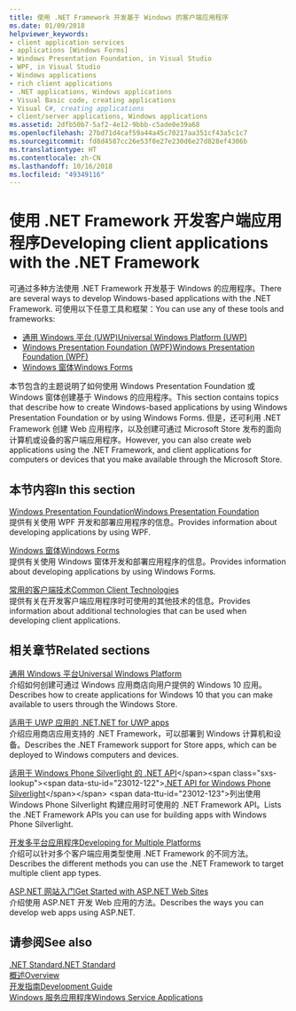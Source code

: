 ```yaml
---
title: 使用 .NET Framework 开发基于 Windows 的客户端应用程序
ms.date: 01/09/2018
helpviewer_keywords:
- client application services
- applications [Windows Forms]
- Windows Presentation Foundation, in Visual Studio
- WPF, in Visual Studio
- Windows applications
- rich client applications
- .NET applications, Windows applications
- Visual Basic code, creating applications
- Visual C#, creating applications
- client/server applications, Windows applications
ms.assetid: 2dfb50b7-5af2-4e12-9bbb-c5ade0e39a68
ms.openlocfilehash: 27bd71d4caf59a44a45c70217aa351cf43a5c1c7
ms.sourcegitcommit: fd8d4587cc26e53f0e27e230d6e27d828ef4306b
ms.translationtype: HT
ms.contentlocale: zh-CN
ms.lasthandoff: 10/16/2018
ms.locfileid: "49349116"
---
```

# <a name="developing-client-applications-with-the-net-framework"></a><span data-ttu-id="23012-102">使用 .NET Framework 开发客户端应用程序</span><span class="sxs-lookup"><span data-stu-id="23012-102">Developing client applications with the .NET Framework</span></span>

<span data-ttu-id="23012-103">可通过多种方法使用 .NET Framework 开发基于 Windows 的应用程序。</span><span class="sxs-lookup"><span data-stu-id="23012-103">There are several ways to develop Windows-based applications with the .NET Framework.</span></span> <span data-ttu-id="23012-104">可使用以下任意工具和框架：</span><span class="sxs-lookup"><span data-stu-id="23012-104">You can use any of these tools and frameworks:</span></span> 

* [<span data-ttu-id="23012-105">通用 Windows 平台 (UWP)</span><span class="sxs-lookup"><span data-stu-id="23012-105">Universal Windows Platform (UWP)</span></span>](https://developer.microsoft.com/windows/apps)
* [<span data-ttu-id="23012-106">Windows Presentation Foundation (WPF)</span><span class="sxs-lookup"><span data-stu-id="23012-106">Windows Presentation Foundation (WPF)</span></span>](../../docs/framework/wpf/index.md)
* [<span data-ttu-id="23012-107">Windows 窗体</span><span class="sxs-lookup"><span data-stu-id="23012-107">Windows Forms</span></span>](../../docs/framework/winforms/index.md)

<span data-ttu-id="23012-108">本节包含的主题说明了如何使用 Windows Presentation Foundation 或 Windows 窗体创建基于 Windows 的应用程序。</span><span class="sxs-lookup"><span data-stu-id="23012-108">This section contains topics that describe how to create Windows-based applications by using Windows Presentation Foundation or by using Windows Forms.</span></span> <span data-ttu-id="23012-109">但是，还可利用 .NET Framework 创建 Web 应用程序，以及创建可通过 Microsoft Store 发布的面向计算机或设备的客户端应用程序。</span><span class="sxs-lookup"><span data-stu-id="23012-109">However, you can also create web applications using the .NET Framework, and client applications for computers or devices that you make available through the Microsoft Store.</span></span>
 
## <a name="in-this-section"></a><span data-ttu-id="23012-110">本节内容</span><span class="sxs-lookup"><span data-stu-id="23012-110">In this section</span></span>

[<span data-ttu-id="23012-111">Windows Presentation Foundation</span><span class="sxs-lookup"><span data-stu-id="23012-111">Windows Presentation Foundation</span></span>](../../docs/framework/wpf/index.md)  
<span data-ttu-id="23012-112">提供有关使用 WPF 开发和部署应用程序的信息。</span><span class="sxs-lookup"><span data-stu-id="23012-112">Provides information about developing applications by using WPF.</span></span>

[<span data-ttu-id="23012-113">Windows 窗体</span><span class="sxs-lookup"><span data-stu-id="23012-113">Windows Forms</span></span>](../../docs/framework/winforms/index.md)  
<span data-ttu-id="23012-114">提供有关使用 Windows 窗体开发和部署应用程序的信息。</span><span class="sxs-lookup"><span data-stu-id="23012-114">Provides information about developing applications by using Windows Forms.</span></span>

[<span data-ttu-id="23012-115">常用的客户端技术</span><span class="sxs-lookup"><span data-stu-id="23012-115">Common Client Technologies</span></span>](../../docs/framework/common-client-technologies/index.md)  
<span data-ttu-id="23012-116">提供有关在开发客户端应用程序时可使用的其他技术的信息。</span><span class="sxs-lookup"><span data-stu-id="23012-116">Provides information about additional technologies that can be used when developing client applications.</span></span>

## <a name="related-sections"></a><span data-ttu-id="23012-117">相关章节</span><span class="sxs-lookup"><span data-stu-id="23012-117">Related sections</span></span>

[<span data-ttu-id="23012-118">通用 Windows 平台</span><span class="sxs-lookup"><span data-stu-id="23012-118">Universal Windows Platform</span></span>](https://developer.microsoft.com/windows/apps)  
<span data-ttu-id="23012-119">介绍如何创建可通过 Windows 应用商店向用户提供的 Windows 10 应用。</span><span class="sxs-lookup"><span data-stu-id="23012-119">Describes how to create applications for Windows 10 that you can make available to users through the Windows Store.</span></span>

[<span data-ttu-id="23012-120">适用于 UWP 应用的 .NET</span><span class="sxs-lookup"><span data-stu-id="23012-120">.NET for UWP apps</span></span>](https://msdn.microsoft.com/library/windows/apps/mt185501.aspx)  
<span data-ttu-id="23012-121">介绍应用商店应用支持的 .NET Framework，可以部署到 Windows 计算机和设备。</span><span class="sxs-lookup"><span data-stu-id="23012-121">Describes the .NET Framework support for Store apps, which can be deployed to Windows computers and devices.</span></span>

<span data-ttu-id="23012-122">[适用于 Windows Phone Silverlight 的 .NET API](https://docs.microsoft.com/previous-versions/windows/apps/jj207211\(v=vs.105\))</span><span class="sxs-lookup"><span data-stu-id="23012-122">[.NET API for Windows Phone Silverlight](https://docs.microsoft.com/previous-versions/windows/apps/jj207211\(v=vs.105\))</span></span>  
<span data-ttu-id="23012-123">列出使用 Windows Phone Silverlight 构建应用时可使用的 .NET Framework API。</span><span class="sxs-lookup"><span data-stu-id="23012-123">Lists the .NET Framework APIs you can use for building apps with Windows Phone Silverlight.</span></span>
  
[<span data-ttu-id="23012-124">开发多平台应用程序</span><span class="sxs-lookup"><span data-stu-id="23012-124">Developing for Multiple Platforms</span></span>](../../docs/standard/cross-platform/index.md)  
<span data-ttu-id="23012-125">介绍可以针对多个客户端应用类型使用 .NET Framework 的不同方法。</span><span class="sxs-lookup"><span data-stu-id="23012-125">Describes the different methods you can use the .NET Framework to target multiple client app types.</span></span>

[<span data-ttu-id="23012-126">ASP.NET 网站入门</span><span class="sxs-lookup"><span data-stu-id="23012-126">Get Started with ASP.NET Web Sites</span></span>](https://www.asp.net/get-started/websites)  
<span data-ttu-id="23012-127">介绍使用 ASP.NET 开发 Web 应用的方法。</span><span class="sxs-lookup"><span data-stu-id="23012-127">Describes the ways you can develop web apps using ASP.NET.</span></span>

## <a name="see-also"></a><span data-ttu-id="23012-128">请参阅</span><span class="sxs-lookup"><span data-stu-id="23012-128">See also</span></span>

[<span data-ttu-id="23012-129">.NET Standard</span><span class="sxs-lookup"><span data-stu-id="23012-129">.NET Standard</span></span>](../../docs/standard/net-standard.md)  
[<span data-ttu-id="23012-130">概述</span><span class="sxs-lookup"><span data-stu-id="23012-130">Overview</span></span>](../../docs/framework/get-started/overview.md)  
[<span data-ttu-id="23012-131">开发指南</span><span class="sxs-lookup"><span data-stu-id="23012-131">Development Guide</span></span>](../../docs/framework/development-guide.md)  
[<span data-ttu-id="23012-132">Windows 服务应用程序</span><span class="sxs-lookup"><span data-stu-id="23012-132">Windows Service Applications</span></span>](../../docs/framework/windows-services/index.md)  

